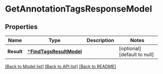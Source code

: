 # GetAnnotationTagsResponseModel

## Properties
Name | Type | Description | Notes
------------ | ------------- | ------------- | -------------
**Result** | [***FindTagsResultModel**](FindTagsResult.md) |  | [optional] [default to null]

[[Back to Model list]](../README.md#documentation-for-models) [[Back to API list]](../README.md#documentation-for-api-endpoints) [[Back to README]](../README.md)


